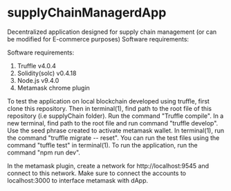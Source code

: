 # supplyChainManagerdApp
Decentralized application designed for supply chain management (or can be modified for E-commerce purposes)
Software requirements:

Software requirements:
1) Truffle v4.0.4
2) Solidity(solc) v0.4.18
3) Node.js v9.4.0
4) Metamask chrome plugin

  To test the application on local blockchain developed using truffle, first clone this repository.
  Then in terminal(1), find path to the root file of this repository (i.e supplyChain folder).
  Run the command "Truffle compile". 
  In a new terminal, find path to the root file and run command "truffle develop". Use the seed phrase created to activate metamask wallet.
  In terminal(1), run the command "truffle migrate -- reset".
  You can run the test files using the command "tuffle test" in terminal(1).
  To run the application, run the command "npm run dev".
  
  In the metamask plugin, create a network for http://localhost:9545 and connect to this network. Make sure to connect the accounts to localhost:3000 to interface metamask with dApp.
